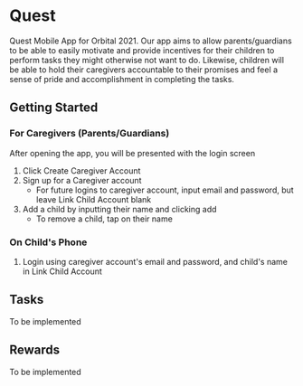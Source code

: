 # Quest

Quest Mobile App for Orbital 2021. Our app aims to allow parents/guardians to be able to easily motivate and provide incentives for their children to perform tasks they might otherwise not want to do. Likewise, children will be able to hold their caregivers accountable to their promises and feel a sense of pride and accomplishment in completing the tasks. 

## Getting Started
### For Caregivers (Parents/Guardians)
After opening the app, you will be presented with the login screen

1. Click Create Caregiver Account
2. Sign up for a Caregiver account
    * For future logins to caregiver account, input email and password, but leave Link Child Account blank
3. Add a child by inputting their name and clicking add
    * To remove a child, tap on their name

### On Child's Phone
1. Login using caregiver account's email and password, and child's name in Link Child Account

## Tasks
To be implemented

## Rewards
To be implemented
